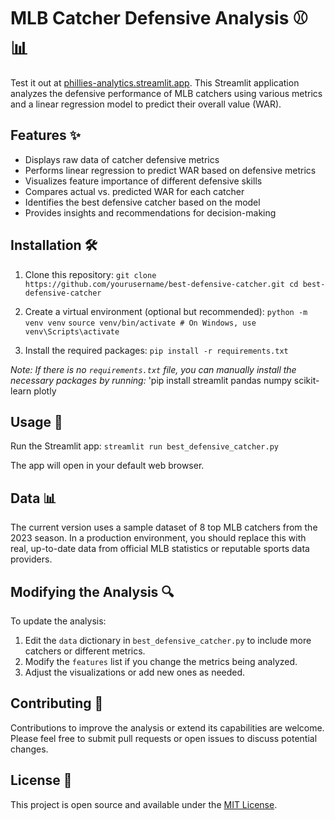 # MLB Catcher Defensive Analysis ⚾📊

Test it out at [phillies-analytics.streamlit.app](https://phillies-analytics.streamlit.app). This Streamlit application analyzes the defensive performance of MLB catchers using various metrics and a linear regression model to predict their overall value (WAR).

## Features ✨

- Displays raw data of catcher defensive metrics
- Performs linear regression to predict WAR based on defensive metrics
- Visualizes feature importance of different defensive skills
- Compares actual vs. predicted WAR for each catcher
- Identifies the best defensive catcher based on the model
- Provides insights and recommendations for decision-making

## Installation 🛠️

1. Clone this repository:
`git clone https://github.com/yourusername/best-defensive-catcher.git
cd best-defensive-catcher`


2. Create a virtual environment (optional but recommended):
`python -m venv venv`
`source venv/bin/activate # On Windows, use venv\Scripts\activate`


3. Install the required packages:
`pip install -r requirements.txt`


*Note: If there is no `requirements.txt` file, you can manually install the necessary packages by running:*
'pip install streamlit pandas numpy scikit-learn plotly


## Usage 🎯

Run the Streamlit app:
`streamlit run best_defensive_catcher.py`


The app will open in your default web browser.

## Data 📊

The current version uses a sample dataset of 8 top MLB catchers from the 2023 season. In a production environment, you should replace this with real, up-to-date data from official MLB statistics or reputable sports data providers.

## Modifying the Analysis 🔍

To update the analysis:

1. Edit the `data` dictionary in `best_defensive_catcher.py` to include more catchers or different metrics.
2. Modify the `features` list if you change the metrics being analyzed.
3. Adjust the visualizations or add new ones as needed.

## Contributing 🤝

Contributions to improve the analysis or extend its capabilities are welcome. Please feel free to submit pull requests or open issues to discuss potential changes.

## License 📜

This project is open source and available under the [MIT License](LICENSE).

